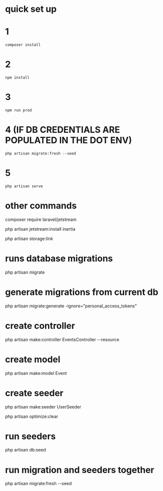 # quick set up

# 1
    composer install
# 2
    npm install
# 3
    npm run prod
# 4 (IF DB CREDENTIALS ARE POPULATED IN THE DOT ENV)
    php artisan migrate:fresh --seed 
# 5
    php artisan serve

# other commands

composer require laravel/jetstream

php artisan jetstream:install inertia

php artisan storage:link

# runs database migrations
php artisan migrate

# generate migrations from current db
php artisan migrate:generate -ignore="personal_access_tokens" 

# create controller
php artisan make:controller EventsController --resource

# create model
php artisan make:model Event

# create seeder
php artisan make:seeder UserSeeder

php artisan optimize:clear

# run seeders
php artisan db:seed

# run migration and seeders together
php artisan migrate:fresh --seed 